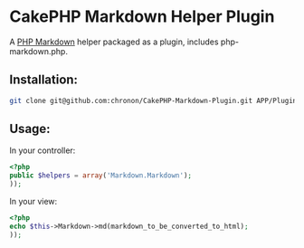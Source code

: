 CakePHP Markdown Helper Plugin
==============================

A [PHP Markdown](https://github.com/michelf/php-markdown/) helper packaged as a plugin, includes
php-markdown.php.

Installation:
-------------

```sh
git clone git@github.com:chronon/CakePHP-Markdown-Plugin.git APP/Plugin/Markdown
```

Usage:
-----

In your controller: 

```php
<?php
public $helpers = array('Markdown.Markdown');
));
```

In your view:

```php
<?php
echo $this->Markdown->md(markdown_to_be_converted_to_html);
)); 
```
